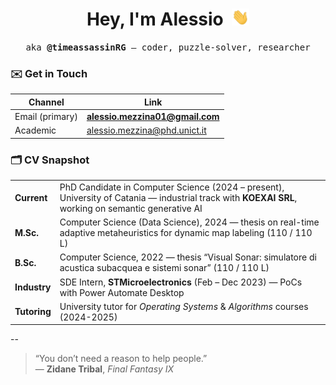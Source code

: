 <!-- Profile README – take it, fork it, tweak it, enjoy! -->

<h1 align="center">Hey, I'm Alessio &nbsp;<img src="https://raw.githubusercontent.com/ABSphreak/ABSphreak/master/gifs/Hi.gif" width="28"></h1>
<p align="center">
  <samp>aka <strong>@timeassassinRG</strong> — coder, puzzle-solver, researcher</samp>
</p>

### ✉️ Get in Touch
| Channel | Link |
| ------- | ---- |
| Email (primary) | **alessio.mezzina01@gmail.com** |
| Academic | alessio.mezzina@phd.unict.it |

### 🗂 CV Snapshot
| | |
|---|---|
| **Current** | PhD Candidate in Computer Science (2024 – present), University of Catania — industrial track with **KOEXAI SRL**, working on semantic generative AI |
| **M.Sc.** | Computer Science (Data Science), 2024 — thesis on real-time adaptive metaheuristics for dynamic map labeling (110 / 110 L) |
| **B.Sc.** | Computer Science, 2022 — thesis “Visual Sonar: simulatore di acustica subacquea e sistemi sonar” (110 / 110 L) |
| **Industry** | SDE Intern, **STMicroelectronics** (Feb – Dec 2023) — PoCs with Power Automate Desktop |
| **Tutoring** | University tutor for *Operating Systems* & *Algorithms* courses (2024-2025) |

--
> “You don’t need a reason to help people.”  
> — **Zidane Tribal**, *Final Fantasy IX*
